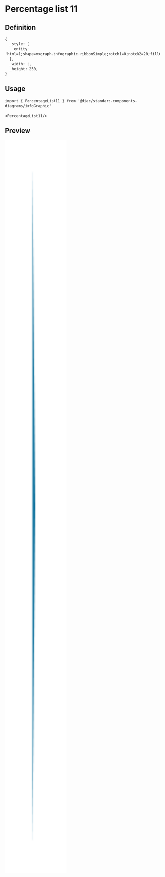# Percentage list 11

## Definition

```
{
  _style: { 
    entity: 'html=1;shape=mxgraph.infographic.ribbonSimple;notch1=0;notch2=20;fillColor=#10739E;strokeColor=none;align=left;verticalAlign=middle;fontColor=#ffffff;fontSize=18;spacingLeft=10;fontStyle=1;shadow=0;',
  },
  _width: 1,
  _height: 250,
}
```

## Usage

```
import { PercentageList11 } from '@diac/standard-components-diagrams/infoGraphic'

<PercentageList11/>
```

## Preview

<img src="./percentage-list-11.png" width="200"/>
